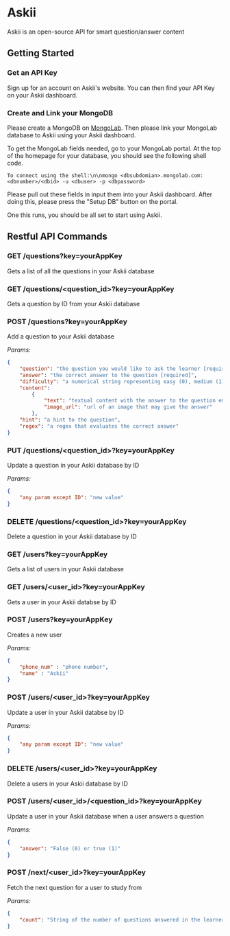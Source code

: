 # Askii
Askii is an open-source API for smart question/answer content

## Getting Started

### Get an API Key
Sign up for an account on Askii's website.
You can then find your API Key on your Askii dashboard.

### Create and Link your MongoDB
Please create a MongoDB on [MongoLab](https://mongolab.com/). Then please link your MongoLab database to Askii using your Askii dashboard. 

To get the MongoLab fields needed, go to your MongoLab portal. At the top of the homepage for your database, you should see the following shell code.

```shell
To connect using the shell:\n\nmongo <dbsubdomian>.mongolab.com:<dbnumber>/<dbid> -u <dbuser> -p <dbpassword>
```

Please pull out these fields in input them into your Askii dashboard. After doing this, please press the "Setup DB" button on the portal.

One this runs, you should be all set to start using Askii.

## Restful API Commands

### GET /questions?key=yourAppKey
Gets a list of all the questions in your Askii database

### GET /questions/<question_id>?key=yourAppKey
Gets a question by ID from your Askii database

### POST /questions?key=yourAppKey
Add a question to your Askii database

_Params:_ 
```json
{
	"question": "the question you would like to ask the learner [required]",
	"answer": "the correct answer to the question [required]",
	"difficulty": "a numerical string representing easy (0), medium (1), hard (2), or very hard (3)",
	"content": 
		{
			"text": "textual content with the answer to the question embedded",
			"image_url": "url of an image that may give the answer"
		},
	"hint": "a hint to the question",
	"regex": "a regex that evaluates the correct answer"
}
```
### PUT /questions/<question_id>?key=yourAppKey
Update a question in your Askii database by ID

_Params:_
```json
{
	"any param except ID": "new value"
}
```

### DELETE /questions/<question_id>?key=yourAppKey
Delete a question in your Askii database by ID

### GET /users?key=yourAppKey
Gets a list of users in your Askii database

### GET /users/<user_id>?key=yourAppKey
Gets a user in your Askii databse by ID

### POST /users?key=yourAppKey
Creates a new user

_Params:_
```json
{
	"phone_num" : "phone number",
	"name" : "Askii"
}
```

### POST /users/<user_id>?key=yourAppKey
Update a user in your Askii databse by ID

_Params:_
```json
{
	"any param except ID": "new value"
}
```

### DELETE /users/<user_id>?key=yourAppKey
Delete a users in your Askii database by ID

### POST /users/<user_id>/<question_id>?key=yourAppKey
Update a user in your Askii database when a user answers a question

_Params:_
```json
{
	"answer": "False (0) or true (1)"
}
```

### POST /next/<user_id>?key=yourAppKey
Fetch the next question for a user to study from

_Params:_
```json
{
	"count": "String of the number of questions answered in the learner's session"
}
```
